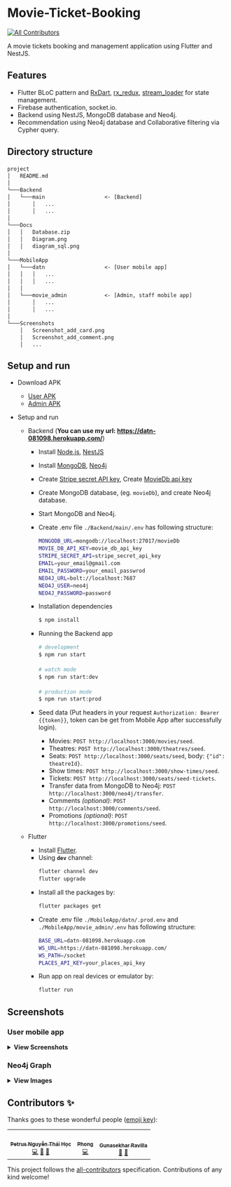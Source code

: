 # Movie-Ticket-Booking

<!-- ALL-CONTRIBUTORS-BADGE:START - Do not remove or modify this section --> 
[![All Contributors](https://img.shields.io/badge/all_contributors-3-orange.svg?style=flat-square)](#contributors-)
<!-- ALL-CONTRIBUTORS-BADGE:END -->

A movie tickets booking and management application using Flutter and NestJS.

## Features

-   Flutter BLoC pattern and [RxDart](https://pub.dev/packages/rxdart), [rx_redux](https://pub.dev/packages/rx_redux), [stream_loader](https://pub.dev/packages/stream_loader) for state management.
-   Firebase authentication, socket.io.
-   Backend using NestJS, MongoDB database and Neo4j.
-   Recommendation using Neo4j database and Collaborative filtering via Cypher query.

## Directory structure
```
project
│   README.md
│
└───Backend
│   └───main                   <- [Backend]
│       │   ...
│       │   ...
│   
└───Docs
│   │   Database.zip
│   │   Diagram.png
│   │   diagram_sql.png
│
└───MobileApp
│   └───datn                   <- [User mobile app]
│   │   │   ...
│   │   │   ...
│   │
│   └───movie_admin            <- [Admin, staff mobile app]
│       │   ...
│       │   ...
│
└───Screenshots
    │   Screenshot_add_card.png
    │   Screenshot_add_comment.png
    │   ...
```

## Setup and run

-   Download APK
    -   [User APK](https://github.com/hoc081098/DATN/blob/master/MobileApp/datn/build/app/outputs/flutter-apk/app-release.apk)
    -   [Admin APK](https://github.com/hoc081098/DATN/blob/master/MobileApp/movie_admin/build/app/outputs/flutter-apk/app-release.apk)
    
-   Setup and run
    -   Backend (**You can use my url: https://datn-081098.herokuapp.com/**)
        -	Install [Node.js](https://nodejs.org/en/download/), [NestJS](https://docs.nestjs.com/)
        -	Install [MongoDB](https://docs.mongodb.com/manual/installation/), [Neo4j](https://neo4j.com/docs/operations-manual/current/installation/windows/)
        -	Create [Stripe secret API key](https://stripe.com/docs/keys), Create [MovieDb api key](https://www.themoviedb.org/settings/api)
        -   Create MongoDB database, (eg. `movieDb`), and create Neo4j database.
        -   Start MongoDB and Neo4j.
        -   Create .env file `./Backend/main/.env` has following structure:
            ```bash
            MONGODB_URL=mongodb://localhost:27017/movieDb
            MOVIE_DB_API_KEY=movie_db_api_key
            STRIPE_SECRET_API=stripe_secret_api_key
            EMAIL=your_email@gmail.com
            EMAIL_PASSWORD=your_email_passwrod
            NEO4J_URL=bolt://localhost:7687
            NEO4J_USER=neo4j
            NEO4J_PASSWORD=password
            ```
        -   Installation dependencies
            ```bash
            $ npm install
            ```
            
        -   Running the Backend app
            ```bash
            # development
            $ npm run start
            
            # watch mode
            $ npm run start:dev
            
            # production mode
            $ npm run start:prod
            ```
        -   Seed data (Put headers in your request `Authorization: Bearer {{token}}`, token can be get from Mobile App after successfully login).
            -   Movies: `POST http://localhost:3000/movies/seed`.
            -   Theatres: `POST http://localhost:3000/theatres/seed`.
            -   Seats: `POST http://localhost:3000/seats/seed`, body: `{"id": theatreId}`.
            -   Show times: `POST http://localhost:3000/show-times/seed`.
            -   Tickets: `POST http://localhost:3000/seats/seed-tickets`.
            -   Transfer data from MongoDB to Neo4j: `POST http://localhost:3000/neo4j/transfer`.
            -   Comments _(optional)_: `POST http://localhost:3000/comments/seed`.
            -   Promotions _(optional)_: `POST http://localhost:3000/promotions/seed`.
            
    -   Flutter
        -   Install [Flutter](https://flutter.dev/docs/get-started/install).
        -   Using **`dev`** channel:
            ```bash
            flutter channel dev
            flutter upgrade
            ```
        -   Install all the packages by: 
            ```bash
            flutter packages get
            ```
        -   Create .env file `./MobileApp/datn/.prod.env` and `./MobileApp/movie_admin/.env` has following structure:
            ```bash
            BASE_URL=datn-081098.herokuapp.com
            WS_URL=https://datn-081098.herokuapp.com/
            WS_PATH=/socket
            PLACES_API_KEY=your_places_api_key
            ```
        -   Run app on real devices or emulator by:
            ```bash
            flutter run
            ```
## Screenshots

### User mobile app
<details>
    <summary><b>View Screenshots</b></summary>
<br>

|  |  |  |
| :---:  | :---:  | :---:  |
| ![](Screenshots/Screenshot_login1.png)            | ![](Screenshots/Screenshot_home0.png)               | ![](Screenshots/Screenshot_home1.png)             
| ![](Screenshots/Screenshot_home2.png)             | ![](Screenshots/Screenshot_home3.png)               | ![](Screenshots/Screenshot_home4.png)             
| ![](Screenshots/Screenshot_home5.png)             | ![](Screenshots/Screenshot_all.png)                 | ![](Screenshots/Screenshot_showtimes0.png) 
| ![](Screenshots/Screenshot_showtimes1.png)        | ![](Screenshots/Screenshot_showtimes2.png)          | ![](Screenshots/Screenshot_showtimes3.png)          
| ![](Screenshots/Screenshot_comments0.png)         | ![](Screenshots/Screenshot_comments1.png)           | ![](Screenshots/Screenshot_add_comment.png) 
| ![](Screenshots/Screenshot_movie_info0.png)       | ![](Screenshots/Screenshot_movie_info1.png)         | ![](Screenshots/Screenshot_movie_info2.png) 
| ![](Screenshots/Screenshot_seats0.png)            | ![](Screenshots/Screenshot_seats1.png)              | ![](Screenshots/Screenshot_combo.png) 
| ![](Screenshots/Screenshot_checkout0.png)         | ![](Screenshots/Screenshot_checkout1.png)           | ![](Screenshots/Screenshot_email.jpg)
| ![](Screenshots/Screenshot_cards.png)             | ![](Screenshots/Screenshot_add_card.png)            | ![](Screenshots/Screenshot_favorites.png)
| ![](Screenshots/Screenshot_notifications.png)     | ![](Screenshots/Screenshot_notificationbar.jpg)     | ![](Screenshots/Screenshot_profile.png)             
| ![](Screenshots/Screenshot_update_profile1.png)   | ![](Screenshots/Screenshot_search.png)              | ![](Screenshots/Screenshot_search_filter.png) 
| ![](Screenshots/Screenshot_search_result.png)     | ![](Screenshots/Screenshot_reservations.png)        | ![](Screenshots/Screenshot_ticket.png) 

</details>  

### Neo4j Graph

<details>
    <summary><b>View Images</b></summary>
<br>

<p align="center">
    <img src="https://github.com/hoc081098/Movie-Ticket-Booking/blob/master/Screenshots/collaborative.png?raw=true" />
    <br>
    <em>Collaborative filtering</em>
</p>

<p align="center">
    <img src="https://github.com/hoc081098/Movie-Ticket-Booking/blob/master/Screenshots/graph-jaccard.png?raw=true" />
    <br>
    <em>Jaccard index (Jaccard similarity coefficient)</em>
</p>


<p align="center">
    <img src="https://github.com/hoc081098/Movie-Ticket-Booking/blob/master/Screenshots/content-based-graph.png?raw=true" />
    <br>
    <em>Weighted content</em>
</p>

</details>

## Contributors ✨

Thanks goes to these wonderful people ([emoji key](https://allcontributors.org/docs/en/emoji-key)):

<!-- ALL-CONTRIBUTORS-LIST:START - Do not remove or modify this section -->
<!-- prettier-ignore-start -->
<!-- markdownlint-disable -->
<table>
  <tr>
    <td align="center"><a href="https://www.linkedin.com/in/hoc081098/"><img src="https://avatars.githubusercontent.com/u/36917223?v=4?s=100" width="100px;" alt=""/><br /><sub><b>Petrus Nguyễn Thái Học</b></sub></a><br /><a href="https://github.com/hoc081098/Movie-Ticket-Booking/commits?author=hoc081098" title="Code">💻</a> <a href="https://github.com/hoc081098/Movie-Ticket-Booking/commits?author=hoc081098" title="Documentation">📖</a> <a href="#maintenance-hoc081098" title="Maintenance">🚧</a></td>
    <td align="center"><a href="https://github.com/phong016688"><img src="https://avatars.githubusercontent.com/u/37899092?v=4?s=100" width="100px;" alt=""/><br /><sub><b>Phong</b></sub></a><br /><a href="https://github.com/hoc081098/Movie-Ticket-Booking/commits?author=phong016688" title="Code">💻</a></td>
    <td align="center"><a href="https://github.com/gunasekharravilla"><img src="https://avatars.githubusercontent.com/u/53616269?v=4?s=100" width="100px;" alt=""/><br /><sub><b>Gunasekhar Ravilla</b></sub></a><br /><a href="https://github.com/hoc081098/Movie-Ticket-Booking/issues?q=author%3Agunasekharravilla" title="Bug reports">🐛</a> <a href="#ideas-gunasekharravilla" title="Ideas, Planning, & Feedback">🤔</a></td>
  </tr>
</table>

<!-- markdownlint-restore -->
<!-- prettier-ignore-end -->

<!-- ALL-CONTRIBUTORS-LIST:END -->

This project follows the [all-contributors](https://github.com/all-contributors/all-contributors) specification. Contributions of any kind welcome!
